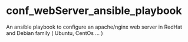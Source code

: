 # conf_webServer_ansible_playbook

An ansible playbook to configure an apache/nginx web server in RedHat and Debian family ( Ubuntu, CentOs ... )

